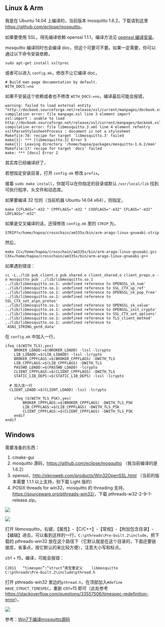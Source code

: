 ## Linux & Arm

我是在 Ubuntu 14.04 上编译的，当前版本 mosquitto 1.6.2，下载请到这里 <https://github.com/eclipse/mosquitto>。

如果要使用 SSL，得先编译依赖 openssl 1.1.1，编译方法见 [openssl 编译安装](https://github.com/Hapoa/personal-notes/blob/master/openssl/openssl%20%E7%BC%96%E8%AF%91%E5%AE%89%E8%A3%85.md)。

mosquitto 编译同时也会编译 doc，但这个可要可不要。如果一定需要，你可以通过以下命令安装依赖，

```shell
sudo apt-get install xsltproc
```

或者可以进入 `config.mk`，修改不让它编译 doc，

```
# Build man page documentation by default.
WITH_DOCS:=no
```

如果不安装这个依赖或者也不修改 `WITH_DOCS:=no`，编译最后可能会报错，

```
warning: failed to load external entity "http://docbook.sourceforge.net/release/xsl/current/manpages/docbook.xsl"
compilation error: file manpage.xsl line 3 element import
xsl:import : unable to load http://docbook.sourceforge.net/release/xsl/current/manpages/docbook.xsl
compilation error: file libmosquitto.3.xml line 4 element refentry
xsltParseStylesheetProcess : document is not a stylesheet
Makefile:78: recipe for target 'libmosquitto.3' failed
make[1]: *** [libmosquitto.3] Error 5
make[1]: Leaving directory '/home/hapoa/packages/mosquitto-1.6.2/man'
Makefile:17: recipe for target 'docs' failed
make: *** [docs] Error 2
```

其实库已经编译好了，

若想指定安装目录，打开 `config.mk` 修改 `prefix`。


接着 `sudo make install`，你就可以在你指定的目录或默认 `/usr/local/lib` 找到可执行程序、头文件和动态库。

如果要编译 32 位的（当前机器 Ubuntu 14.04 x64），则指定，

```
make CCFLAGS="-m32 " CPPFLAGS="-m32 " CXXFLAGS="-m32" CFLAGS="-m32" LDFLAGS="-m32"
```

如果是交叉编译的话，还得修改 `config.mk` 里的 `STRIP` 为，

```
STRIP?=/home/hapoa/crosschain/am335x/bin/arm-arago-linux-gnueabi-strip
```

然后，

```
make CC=/home/hapoa/crosschain/am335x/bin/arm-arago-linux-gnueabi-gcc CXX=/home/hapoa/crosschain/am335x/bin/arm-arago-linux-gnueabi-g++
```

如果遇到错误：

```shell
cc -L../lib pub_client.o pub_shared.o client_shared.o client_props.o -o mosquitto_pub ../lib/libmosquitto.so.1
../lib/libmosquitto.so.1: undefined reference to OPENSSL_sk_num' ../lib/libmosquitto.so.1: undefined reference to SSL_CTX_up_ref'
../lib/libmosquitto.so.1: undefined reference to OPENSSL_sk_pop_free' ../lib/libmosquitto.so.1: undefined reference to SSL_CTX_set_alpn_protos'
../lib/libmosquitto.so.1: undefined reference to OPENSSL_sk_value' ../lib/libmosquitto.so.1: undefined reference to OPENSSL_init_crypto'
../lib/libmosquitto.so.1: undefined reference to SSL_CTX_set_options' ../lib/libmosquitto.so.1: undefined reference to TLS_client_method'
../lib/libmosquitto.so.1: undefined reference to `ASN1_STRING_get0_data'
```

在 `config.mk` 中加入一行，

```
ifeq ($(WITH_TLS),yes)
	BROKER_LDADD:=$(BROKER_LDADD) -lssl -lcrypto
	LIB_LIBADD:=$(LIB_LIBADD) -lssl -lcrypto
	BROKER_CPPFLAGS:=$(BROKER_CPPFLAGS) -DWITH_TLS
	LIB_CPPFLAGS:=$(LIB_CPPFLAGS) -DWITH_TLS
	PASSWD_LDADD:=$(PASSWD_LDADD) -lcrypto
	CLIENT_CPPFLAGS:=$(CLIENT_CPPFLAGS) -DWITH_TLS
	STATIC_LIB_DEPS:=$(STATIC_LIB_DEPS) -lssl -lcrypto
  
  # 加入这一行
  CLIENT_LDADD:=$(CLIENT_LDADD) -lssl -lcrypto

	ifeq ($(WITH_TLS_PSK),yes)
		BROKER_CPPFLAGS:=$(BROKER_CPPFLAGS) -DWITH_TLS_PSK
		LIB_CPPFLAGS:=$(LIB_CPPFLAGS) -DWITH_TLS_PSK
		CLIENT_CPPFLAGS:=$(CLIENT_CPPFLAGS) -DWITH_TLS_PSK
	endif
endif
```

## Windows

需要准备的东西：

1. cmake-gui
2. mosquitto 源码，https://github.com/eclipse/mosquitto （我当前编译的是 1.6.2）
3. openssl，http://slproweb.com/products/Win32OpenSSL.html （当前的版本需要 1.1.1 以上支持，别下载 Light 版的）
4. POSIX threads for win32，mosquitto 的 threading 支持，<https://sourceware.org/pthreads-win32/>，下载 pthreads-w32-2-9-1-release.zip。

![](https://raw.githubusercontent.com/Hapoa/personal-notes/master/_image/008.png)

![](https://raw.githubusercontent.com/Hapoa/personal-notes/master/_image/006.png)

打开 libmosquitto，右键，【属性】-【C/C++】-【常规】-【附加包含目录】-【编辑】进去，可以看到这样的一行，`C:\pthreads\Pre-built.2\include`，把下载的 pthreads-win32 放在这个路径下（它默认就是在这个目录的，下面还要链接库，省事点，按它默认的来比较方便），注意大小写和标点。

ctrl + f5，编译，可能会报错：

```
C2011	“timespec”:“struct”类型重定义	libmosquitto	C:\pthreads\Pre-built.2\include\pthread.h
```

打开 pthreads-win32 里边的`pthread.h`，在顶部加入`#define HAVE_STRUCT_TIMESPEC`，重新 ctrl+f5 即可（此处参考 <https://stackoverflow.com/questions/33557506/timespec-redefinition-error>）。

![](https://raw.githubusercontent.com/Hapoa/personal-notes/master/_image/007.png)

参考：[Win7下编译mosquitto源码](https://blog.csdn.net/Netown_Ethereal/article/details/41981103)
